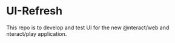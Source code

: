 # UI-Refresh

This repo is to develop and test UI for the new @nteract/web and nteract/play application.


